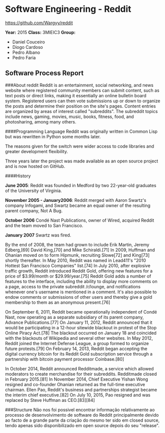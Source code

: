 # Software Engineering - Reddit
https://github.com/Wargyy/reddit

**Year:** 2015 **Class:** 3MIEIC3 
**Group:**
* Daniel Couceiro
* Diogo Cardoso
* Pedro Albano
* Pedro Faria



## Software Process Report


###About reddit
Reddit is an entertainment, social networking, and news website where registered community members can submit content, such as text posts or direct links, making it essentially an online bulletin board system. Registered users can then vote submissions up or down to organize the posts and determine their position on the site's pages. Content entries are organized by areas of interest called "subreddits". The subreddit topics include news, gaming, movies, music, books, fitness, food, and photosharing, among many others.

####Programming Language
Reddit was originally written in Common Lisp but was rewritten in Python some months later.

The reasons given for the switch were wider access to code libraries and greater development flexibility.

Three years later the project was made available as an open source project and is now hosted on GitHub.

####History

**June 2005**: Reddit was founded in Medford by two 22-year-old graduates of the University of Virginia. 

**November 2005 - January2006**: Reddit merged with Aaron Swartz's company Infogami, and Swartz became an equal owner of the resulting parent company, Not A Bug. 

**October 2006** Condé Nast Publications, owner of Wired, acquired Reddit and the team moved to San Francisco.

**January 2007** Swartz was fired.

By the end of 2008, the team had grown to include Erik Martin, Jeremy Edberg,[69] David King,[70] and Mike Schiraldi.[71] In 2009, Huffman and Ohanian moved on to form Hipmunk, recruiting Slowe[72] and King[73] shortly thereafter. In May 2010, Reddit was named in Lead411's "2010 Hottest San Francisco Companies" list.[74] In July 2010, after explosive traffic growth, Reddit introduced Reddit Gold, offering new features for a price of $3.99/month or $29.99/year.[75] Reddit Gold adds a number of features to the interface, including the ability to display more comments on a page, access to the private subreddit /r/lounge, and notifications whenever one's username is mentioned in a comment. It's also possible to endow comments or submissions of other users and thereby give a gold membership to them as an anonymous present.[76]

On September 6, 2011, Reddit became operationally independent of Condé Nast, now operating as a separate subsidiary of its parent company, Advance Publications.[77] On January 11, 2012, Reddit announced that it would be participating in a 12-hour sitewide blackout in protest of the Stop Online Piracy Act.[78] The blackout occurred on January 18 and coincided with the blackouts of Wikipedia and several other websites. In May 2012, Reddit joined the Internet Defense League, a group formed to organize future protests.[79] On February 14, 2013, Reddit began accepting the digital currency bitcoin for its Reddit Gold subscription service through a partnership with bitcoin payment processor Coinbase.[80]

In October 2014, Reddit announced Redditmade, a service which allowed moderators to create merchandise for their subreddits. Redditmade closed in February 2015.[81] In November 2014, Chief Executive Yishan Wong resigned and co-founder Ohanian returned as the full-time executive chairman. Ellen Pao, Reddit's business and partnerships strategist became the interim chief executive.[82] On July 10, 2015, Pao resigned and was replaced by Steve Huffman as CEO.[83][84]


###Structure
Não nos foi possivel encontrar informação relativamente ao processo de desenvolvimento de software do Reddit principalmente devido ao facto de a grande parte da criação do mesmo ter sido em closed source, tendo apenas sido disponibilizado em open source depois do seu "release".
